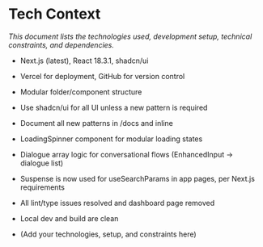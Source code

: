 # Tech Context

_This document lists the technologies used, development setup, technical constraints, and dependencies._

- Next.js (latest), React 18.3.1, shadcn/ui
- Vercel for deployment, GitHub for version control
- Modular folder/component structure
- Use shadcn/ui for all UI unless a new pattern is required
- Document all new patterns in /docs and inline
- LoadingSpinner component for modular loading states
- Dialogue array logic for conversational flows (EnhancedInput → dialogue list)
- Suspense is now used for useSearchParams in app pages, per Next.js requirements
- All lint/type issues resolved and dashboard page removed
- Local dev and build are clean

- (Add your technologies, setup, and constraints here) 